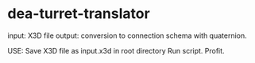 # dea-turret-translator
input:
X3D file
output:
conversion to connection schema with quaternion.

USE:
Save X3D file as input.x3d in root directory
Run script.
Profit.
